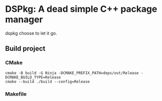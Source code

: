 # DSPkg: A dead simple C++ package manager

dspkg choose to let it go.

## Build project

### CMake

```
cmake -B build -G Ninja -DCMAKE_PREFIX_PATH=deps/out/Release -DCMAKE_BUILD_TYPE=Release
cmake --build ./build --config=Release
```

### Makefile
